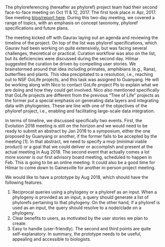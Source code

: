The phyloreferencing (hereafter as phyloref) project team had their second face-to-face meeting on Oct 11 & 12, 2017. The first took place in Apr, 2017. See meeting [blog/report here]. During this two-day meeting, we covered a range of topics, with an emphasis on concept taxonomy, phyloref specifications and future plans.

The meeting kicked off with Gaurav laying out an agenda and reviewing the timeline of the project. On top of the list was phyloref specifications, which Gaurav had been working on quite extensively, but was facing several challenges, theoretical or practical. Curation workflow was also on the list, but its deficiencies were discussed during the second day. Hilmar suggested the curation be driven by compelling user stories. We brainstormed around that idea including primates, amphibians (e.g., Rana), butterflies and plants. This idea precipitated to a resolution, i.e., reaching out to NSF GoLife projects, and this task was assigned to Guanyang. He will be working along with Nico to contact GoLife project PIs to explain what we are doing and how they could get involved. Nico also mentioned specifically that GoLife projects are different from the previous “Tree of Life” projects as the former put a special emphasis on generating data layers and integrating data with phylogenies. These are line with one of the objectives of the phyloref project, i.e., enabling and facilitating large-scale data integration.

In terms of timeline, we discussed specifically two events. First, the Evolution 2018 meeting is still on the horizon and we would need to be ready to submit an abstract by Jan 2018 to a symposium, either the one proposed by Guanyang or another, if the former fails to be accepted by the meeting [1]. In that abstract, we need to specify a mvp (minimal viable product) or a goal that we could deliver or accomplish and present at the actual meeting in Aug 2018. The second event that actually comes a lot more sooner is our first advisory board meeting, scheduled to happen in Feb. This is going to be an online meeting. It could also be a good time for Hilmar to come down to Gainesville for another in-person project meeting.

We would like to have a prototype by Aug 2018, which should have the following features. 

1. Reciprocal queries using a phylogeny or a phyloref as an input. When a phylogeny is provided as an input, a query should generate a list of phylorefs pertaining to that phylogeny. On the other hand, if a phyloref is used as an input, the query should resolve to a node/clade on a phylogeny. 
2. Clear benefits to users, as motivated by the user stories we plan to create. 
3. Easy to handle (user-friendly). The second and third points are quite self-explanatory. In summary, the prototype needs to be useful, appealing and accessible to biologists.

[blog/report here]: http://www.phyloref.org/blog/2017/04/first-face-to-face-project-meeting/
